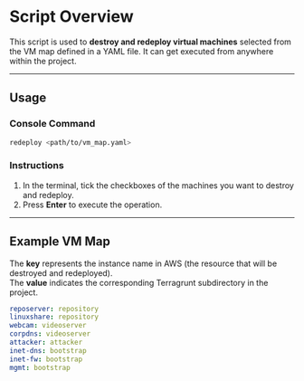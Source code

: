 # Script Overview
This script is used to **destroy and redeploy virtual machines** selected from the VM map defined in a YAML file.
It can get executed from anywhere within the project.

---

## Usage

### Console Command
```bash
redeploy <path/to/vm_map.yaml>
```

### Instructions
1. In the terminal, tick the checkboxes of the machines you want to destroy and redeploy.  
2. Press **Enter** to execute the operation.

---

## Example VM Map

The **key** represents the instance name in AWS (the resource that will be destroyed and redeployed).  
The **value** indicates the corresponding Terragrunt subdirectory in the project.

```yaml
reposerver: repository
linuxshare: repository
webcam: videoserver
corpdns: videoserver
attacker: attacker
inet-dns: bootstrap
inet-fw: bootstrap
mgmt: bootstrap
```

